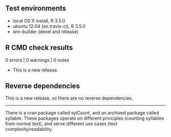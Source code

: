 ## Test environments
* local OS X install, R 3.5.0
* ubuntu 12.04 (on travis-ci), R 3.5.0
* win-builder (devel and release)

## R CMD check results

0 errors | 0 warnings | 0 notes

* This is a new release.

## Reverse dependencies

This is a new release, so there are no reverse dependencies.

---

There is a cran package called sylCount, and an archived package 
called syllable. These packages operate on different principles
(counting syllables from normal text), and serve different 
use cases (text complexity/readability.
